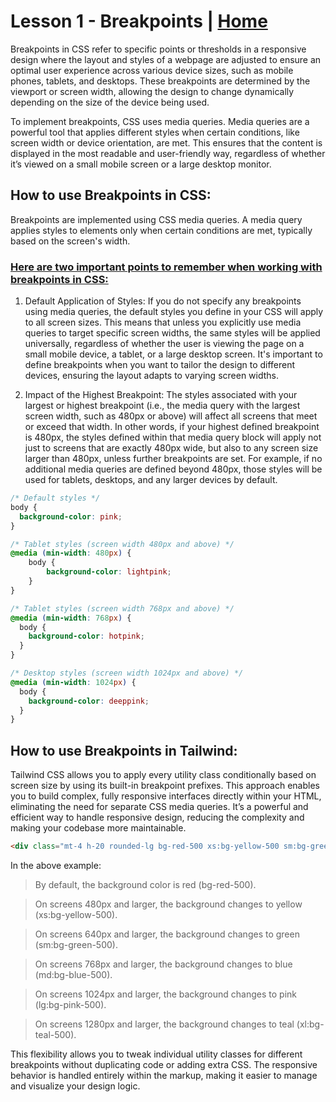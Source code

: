 # Lesson 1 - Breakpoints | [Home](./../README.md)

Breakpoints in CSS refer to specific points or thresholds in a responsive design where the layout and styles of a webpage are adjusted to ensure an optimal user experience across various device sizes, such as mobile phones, tablets, and desktops. These breakpoints are determined by the viewport or screen width, allowing the design to change dynamically depending on the size of the device being used.

To implement breakpoints, CSS uses media queries. Media queries are a powerful tool that applies different styles when certain conditions, like screen width or device orientation, are met. This ensures that the content is displayed in the most readable and user-friendly way, regardless of whether it’s viewed on a small mobile screen or a large desktop monitor.

## How to use Breakpoints in CSS:

Breakpoints are implemented using CSS media queries. A media query applies styles to elements only when certain conditions are met, typically based on the screen's width.

### <u>Here are two important points to remember when working with breakpoints in CSS:</u>
1. Default Application of Styles: If you do not specify any breakpoints using media queries, the default styles you define in your CSS will apply to all screen sizes. This means that unless you explicitly use media queries to target specific screen widths, the same styles will be applied universally, regardless of whether the user is viewing the page on a small mobile device, a tablet, or a large desktop screen. It's important to define breakpoints when you want to tailor the design to different devices, ensuring the layout adapts to varying screen widths.


2. Impact of the Highest Breakpoint: The styles associated with your largest or highest breakpoint (i.e., the media query with the largest screen width, such as 480px or above) will affect all screens that meet or exceed that width. In other words, if your highest defined breakpoint is 480px, the styles defined within that media query block will apply not just to screens that are exactly 480px wide, but also to any screen size larger than 480px, unless further breakpoints are set. For example, if no additional media queries are defined beyond 480px, those styles will be used for tablets, desktops, and any larger devices by default.


```css
/* Default styles */
body {
  background-color: pink;
}

/* Tablet styles (screen width 480px and above) */
@media (min-width: 480px) {
    body {
        background-color: lightpink;
    }
}

/* Tablet styles (screen width 768px and above) */
@media (min-width: 768px) {
  body {
    background-color: hotpink;
  }
}

/* Desktop styles (screen width 1024px and above) */
@media (min-width: 1024px) {
  body {
    background-color: deeppink;
  }
}
```

## How to use Breakpoints in Tailwind:

Tailwind CSS allows you to apply every utility class conditionally based on screen size by using its built-in breakpoint prefixes. This approach enables you to build complex, fully responsive interfaces directly within your HTML, eliminating the need for separate CSS media queries. It’s a powerful and efficient way to handle responsive design, reducing the complexity and making your codebase more maintainable.

```html
<div class="mt-4 h-20 rounded-lg bg-red-500 xs:bg-yellow-500 sm:bg-green-500 md:bg-blue-500 lg:bg-pink-500 xl:bg-teal-500"></div>
```

In the above example:

> By default, the background color is red (bg-red-500).

> On screens 480px and larger, the background changes to yellow (xs:bg-yellow-500).

> On screens 640px and larger, the background changes to green (sm:bg-green-500).

> On screens 768px and larger, the background changes to blue (md:bg-blue-500).

> On screens 1024px and larger, the background changes to pink (lg:bg-pink-500).

> On screens 1280px and larger, the background changes to teal (xl:bg-teal-500).

This flexibility allows you to tweak individual utility classes for different breakpoints without duplicating code or adding extra CSS. The responsive behavior is handled entirely within the markup, making it easier to manage and visualize your design logic.